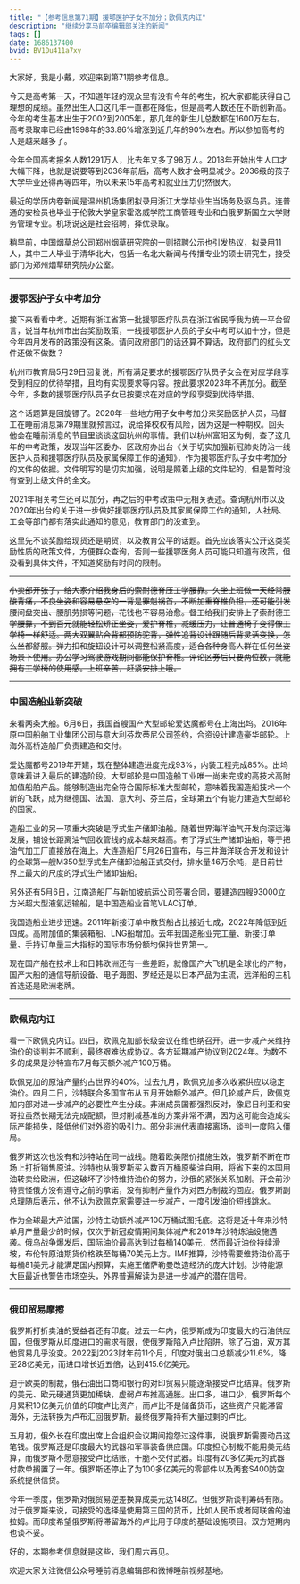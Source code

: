 ```yaml
---
title: "【参考信息第71期】援鄂医护子女不加分；欧佩克内讧"
description: "继续分享马前卒编辑部关注的新闻"
tags: []
date: 1686137400
bvid: BV1Du411a7xy
---
```

大家好，我是小戴，欢迎来到第71期参考信息。

今天是高考第一天，不知道年轻的观众里有没有今年的考生，祝大家都能获得自己理想的成绩。虽然出生人口这几年一直都在降低，但是高考人数还在不断创新高。今年的考生基本出生于2002到2005年，那几年的新生儿总数都在1600万左右。高考录取率已经由1998年的33.86%增涨到近几年的90%左右。所以参加高考的人是越来越多了。

今年全国高考报名人数1291万人，比去年又多了98万人。2018年开始出生人口才大幅下降，也就是说要等到2036年前后，高考人数才会明显减少。2036级的孩子大学毕业还得再等四年，所以未来15年高考和就业压力仍然很大。

最近的学历内卷新闻是温州机场集团拟录用浙江大学毕业生当场务及驱鸟员。连普通的安检员也毕业于伦敦大学皇家霍洛威学院工商管理专业和白俄罗斯国立大学财务管理专业。机场说这是社会招聘，择优录取。

稍早前，中国烟草总公司郑州烟草研究院的一则招聘公示也引发热议，拟录用11人，其中三人毕业于清华北大，包括一名北大新闻与传播专业的硕士研究生，接受部门为郑州烟草研究院办公室。

---

### 援鄂医护子女中考加分

接下来看看中考。近期有浙江省第一批援鄂医疗队员在浙江省民呼我为统一平台留言，说当年杭州市出台奖励政策，一线援鄂医护人员的子女中考可以加十分，但是今年四月发布的政策没有这条。请问政府部门的话还算不算话，政府部门的红头文件还做不做数？

杭州市教育局5月29日回复说，所有满足要求的援鄂医疗队员子女会在对应学段享受到相应的优待举措，且均有实现要求等内容。按此要求2023年不再加分。截至今年，多数的援鄂医疗队员子女已按要求在对应的学段享受到优待举措。

这个话题算是回旋镖了。2020年一些地方用子女中考加分来奖励医护人员，马督工在睡前消息第79期里就预言过，说给择校权有风险，因为这是一种期权。回头他会在睡前消息的节目里谈谈这回杭州的事情。我们以杭州富阳区为例，查了这几年的中考政策，发现当年区委办、区政府办出台《关于切实加强新冠肺炎防治一线医护人员和援鄂医疗队员及家属保障工作的通知》，作为援鄂医疗队子女中考加分的文件的依据。文件明写的是切实加强，说明是照着上级的文件起的，但是暂时没有查到上级文件的全文。

2021年相关考生还可以加分，再之后的中考政策中无相关表述。查询杭州市以及2020年出台的关于进一步做好援鄂医疗队员及其家属保障工作的通知，人社局、工会等部门都有落实此通知的意见，教育部门的没查到。

这里先不谈奖励给现货还是期货，以及教育公平的话题。首先应该落实公开这类奖励性质的政策文件，方便群众查询，否则一些援鄂医务人员可能只知道有政策，但没看到具体文件，不知道奖励有时间的限制。

---

~~小卖部开张了，给大家介绍我身后的索耐德脊压工学腰靠。久坐上班做一天经常腰酸背痛，不良坐姿和容易悬空的一背是罪魁祸首，不断加重脊椎负担，还可能引发腰间盘突出、腰肌劳损等问题，花钱也不容易治愈。督工给我们安排上了索耐德工学腰靠，不到百元就能轻松矫正坐姿，爱护脊椎，减缓压力，让普通椅子变得像工学椅一样舒适。两大双翼贴合背部预防驼背，弹性追背设计跟随后背灵活变换，怎么坐都舒服。弹力扣和旋钮设计可以调整松紧高度，适合各种身高人群在任何坐姿场景下使用。办公学习驾驶游戏期间都能保护脊椎。评论区券后只要两位数，就能拥有工学椅的使用感。上班辛苦，赶紧安排上哦。~~

---

### 中国造船业新突破

来看两条大船。6月6日，我国首艘国产大型邮轮爱达魔都号在上海出坞。2016年原中国船舶工业集团公司与意大利芬坎蒂尼公司签约，合资设计建造豪华邮轮。上海外高桥造船厂负责建造和交付。

爱达魔都号2019年开建，现在整体建造进度完成93%，内装工程完成85%。出坞意味着进入最后的建造阶段。大型邮轮是中国造船工业唯一尚未完成的高技术高附加值船舶产品。能够制造出完全符合国际标准大型邮轮，意味着我国造船技术一个新的飞跃，成为继德国、法国、意大利、芬兰后，全球第五个有能力建造大型邮轮的国家。

造船工业的另一项重大突破是浮式生产储卸油船。随着世界海洋油气开发向深远海发展，铺设长距离油气回收管线的成本越来越高。有了浮式生产储卸油船，等于把油气加工厂直接放在海上。大连造船厂5月26日宣布，与三井海洋联合开发和设计的全球第一艘M350型浮式生产储卸油船正式交付，排水量46万余吨，是目前世界上最大的尺度的浮式生产储卸油船。

另外还有5月6日，江南造船厂与新加坡航运公司签署合同，要建造四艘93000立方米超大型液氨运输船，是中国造船业首笔VLAC订单。

我国造船业进步迅速。2011年新接订单中散货船占比接近七成，2022年降低到近四成。高附加值的集装箱船、LNG船增加。去年我国造船业完工量、新接订单量、手持订单量三大指标的国际市场份额均保持世界第一。

现在国产船在技术上和日韩欧洲还有一些差距，就像国产大飞机是全球化的产物，国产大船的通信导航设备、电子海图、罗经还是以日本产品为主流，远洋船的主机首选还是欧洲老牌。

---

### 欧佩克内讧

看一下欧佩克内讧。四日，欧佩克加部长级会议在维也纳召开。进一步减产来维持油价的谈判并不顺利，最终艰难达成协议。各方延期减产协议到2024年。为数不多的成果是沙特宣布7月每天额外减产100万桶。

欧佩克加的原油产量约占世界的40%。过去九月，欧佩克加多次收紧供应以稳定油价。四月二日，沙特联合多国宣布从五月开始额外减产。但几轮减产后，欧佩克加内部对进一步减产的必要性产生分歧。非洲成员国都强烈反对，像尼日利亚和安哥拉虽然长期无法完成配额，但对削减基准的方案非常不满，因为这可能会造成实际产能损失，降低他们对外资的吸引力。部分非洲代表直接离场，谈判一度陷入僵局。

俄罗斯这次也没有和沙特站在同一战线。随着欧美限价措施生效，俄罗斯不断在市场上打折销售原油。沙特也从俄罗斯买入数百万桶原柴油自用，将省下来的本国用油转卖给欧洲，但这破坏了沙特维持油价的努力，沙俄的紧张关系加剧。开会前沙特责怪俄方没有遵守之前的承诺，没有抑制产量作为对西方制裁的回应。俄罗斯副总理随后表示，他不认为欧佩克家需要进一步减产，一度引发油价短线跳水。

作为全球最大产油国，沙特主动额外减产100万桶试图托底。这将是近十年来沙特单月产量最少的时候，仅次于新冠疫情期间集体减产和2019年沙特炼油设施遇袭。俄乌战争爆发后，国际油价最高达到过每桶140美元，然而最近油价持续滑坡，布伦特原油期货价格跌至每桶70美元上方。IMF推算，沙特需要维持油价高于每桶81美元才能满足国内预算，实施王储萨勒曼改造经济的庞大计划。沙特能源大臣最近也警告市场空头，外界普遍解读为是进一步减产的潜在信号。

---

### 俄印贸易摩擦

俄罗斯打折卖油的受益者还有印度。过去一年内，俄罗斯成为印度最大的石油供应国，但俄罗斯从印度进口的需求有限，使俄罗斯陷入卢比陷阱。除了石油，双方其他贸易几乎没变。2022到2023财年前11个月，印度对俄出口总额减少11.6%，降至28亿美元，而进口增长近五倍，达到415.6亿美元。

迫于欧美的制裁，俄石油出口商和银行的对印贸易只能逐渐接受卢比结算。俄罗斯的美元、欧元硬通货更加稀缺，虚弱卢布推高通胀。出口多，进口少，俄罗斯每个月累积10亿美元价值的印度卢比资产，而卢比不是储备货币，这些资产只能滞留海外，无法转换为卢布汇回俄罗斯。最终俄罗斯持有大量过剩的卢比。

五月初，俄外长在印度出席上合组织会议期间抱怨过这件事，说俄罗斯需要动员这笔钱。俄罗斯还是印度最大的武器和军事装备供应国。印度担心制裁不能用美元结算，而俄罗斯不愿意接受卢比结账，干脆不交付武器。印度有20多亿美元的武器付款单搁置了一年。俄罗斯还停止了为100多亿美元的零部件以及两套S400防空系统提供信贷。

今年一季度，俄罗斯对俄贸易逆差换算成美元达148亿。但俄罗斯谈判筹码有限。对于俄罗斯来说，可接受的选择是使用第三国的货币，比如人民币或者阿联酋的迪拉姆。而印度希望俄罗斯将滞留海外的卢比用于印度的基础设施项目。双方短期内也谈不妥。

好的，本期参考信息就是这些，我们周六再见。

欢迎大家关注微信公众号睡前消息编辑部和微博睡前视频基地。

